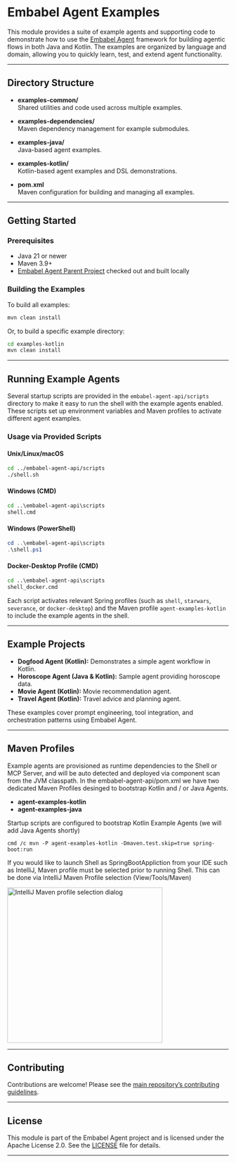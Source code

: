 # Embabel Agent Examples

This module provides a suite of example agents and supporting code to demonstrate how to use the [Embabel Agent](https://github.com/embabel/embabel-agent) framework for building agentic flows in both Java and Kotlin. The examples are organized by language and domain, allowing you to quickly learn, test, and extend agent functionality.

---

## Directory Structure

- **examples-common/**  
  Shared utilities and code used across multiple examples.

- **examples-dependencies/**  
  Maven dependency management for example submodules.

- **examples-java/**  
  Java-based agent examples.

- **examples-kotlin/**  
  Kotlin-based agent examples and DSL demonstrations.

- **pom.xml**  
  Maven configuration for building and managing all examples.

---

## Getting Started

### Prerequisites

- Java 21 or newer
- Maven 3.9+
- [Embabel Agent Parent Project](https://github.com/embabel/embabel-agent) checked out and built locally

### Building the Examples

To build all examples:

```bash
mvn clean install
```

Or, to build a specific example directory:

```bash
cd examples-kotlin
mvn clean install
```

---

## Running Example Agents

Several startup scripts are provided in the `embabel-agent-api/scripts` directory to make it easy to run the shell with the example agents enabled. These scripts set up environment variables and Maven profiles to activate different agent examples.

### Usage via Provided Scripts

#### Unix/Linux/macOS

```bash
cd ../embabel-agent-api/scripts
./shell.sh
```

#### Windows (CMD)

```cmd
cd ..\embabel-agent-api\scripts
shell.cmd
```

#### Windows (PowerShell)

```powershell
cd ..\embabel-agent-api\scripts
.\shell.ps1
```

#### Docker-Desktop Profile (CMD)

```cmd
cd ..\embabel-agent-api\scripts
shell_docker.cmd
```

Each script activates relevant Spring profiles (such as `shell`, `starwars`, `severance`, or `docker-desktop`) and the Maven profile `agent-examples-kotlin` to include the example agents in the shell.

---

## Example Projects

- **Dogfood Agent (Kotlin):** Demonstrates a simple agent workflow in Kotlin.
- **Horoscope Agent (Java & Kotlin):** Sample agent providing horoscope data.
- **Movie Agent (Kotlin):** Movie recommendation agent.
- **Travel Agent (Kotlin):** Travel advice and planning agent.

These examples cover prompt engineering, tool integration, and orchestration patterns using Embabel Agent.

---

## Maven Profiles

Example agents are provisioned as runtime dependencies to the Shell or MCP Server, and will be auto detected and deployed via component scan from the JVM classpath.
In the embabel-agent-api/pom.xml we have two dedicated Maven Profiles desinged to bootstrap Kotlin and / or Java Agents.

- **agent-examples-kotlin**
- **agent-examples-java**

Startup scripts are configured to bootstrap Kotlin Example Agents (we will add Java Agents shortly)
   
```
cmd /c mvn -P agent-examples-kotlin -Dmaven.test.skip=true spring-boot:run
```

If you would like to launch Shell as SpringBootAppliction from your IDE such as IntelliJ, Maven profile must be selected prior to running Shell.
This can be done via IntelliJ Maven Profile selection (View/Tools/Maven)

<img width="353" alt="IntelliJ Maven profile selection dialog" src="https://github.com/user-attachments/assets/8b3b9a98-c1df-490f-97aa-b12e20b974de" />

---

## Contributing

Contributions are welcome! Please see the [main repository’s contributing guidelines](https://github.com/embabel/embabel-agent/blob/main/CONTRIBUTING.md).

---

## License

This module is part of the Embabel Agent project and is licensed under the Apache License 2.0. See the [LICENSE](../LICENSE) file for details.

---
